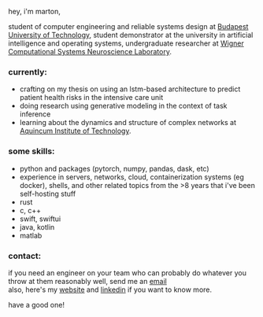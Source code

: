 hey, i'm marton,

student of computer engineering and reliable systems design at [Budapest University of Technology](https://www.bme.hu/?language=en), student demonstrator at the university in artificial intelligence and operating systems, undergraduate researcher at [Wigner Computational Systems Neuroscience Laboratory](http://golab.wigner.mta.hu).

### currently:
* crafting on my thesis on using an lstm-based architecture to predict patient health risks in the intensive care unit
* doing research using generative modeling in the context of task inference
* learning about the dynamics and structure of complex networks at [Aquincum Institute of Technology](https://ait-budapest.com).

### some skills:

* python and packages (pytorch, numpy, pandas, dask, etc)
* experience in servers, networks, cloud, containerization systems (eg docker), shells, and other related topics from the >8 years that i've been self-hosting stuff
* rust
* c, c++
* swift, swiftui
* java, kotlin
* matlab

### contact:

if you need an engineer on your team who can probably do whatever you throw at them reasonably well, send me an [email](mailto:marton@csutora.com) <br>
also, here's my [website](https://csutora.com) and [linkedin](https://linkedin.com/in/martoncsutora) if you want to know more.

have a good one!
